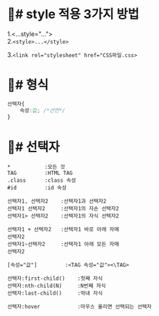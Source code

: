 # 💖# style 적용 3가지 방법
1.<...style="...">   
2.`<style>...</style>`
<!-- 태그라고해서 미리보기에 뜨지 않음 -->
<!-- 1옆에있는 따움표를 넣으면 미리보깅 생김-->
3.`<link rel="stylesheet" href="CSS파일.css>`

# 💖# 형식   
```css
선택자{
    속성:값; /*선언*/
}
```
# 💖# 선택자
<!-- alt화살표 줄바꿈 -->
```
*           :모든 것
TAG         :HTML TAG
.class      :class 속성
#id         :id 속성

선택자1, 선택자2    :선택자1과 선택자2 
선택자1 선택자2     :선택자1의 자손 선택자2
선택자1> 선택자2    :선택자1의 자식 선택자2

선택자1 + 선택자2   :선택자1 바로 아래 자매
선택자2
선택자1~선택자2     :선택자1 아래 모든 자매
선택자2

[속성="값"]         :<TAG 속성="값"><\TAG>

선택자:first-child()    :첫째 자식
선택자:nth-child(N)     :N번째 자식
선택자:last-child()     :막내 자식

선택자:hover            :마우스 올리면 선택되는 선택자
```
<!-- 선택자 옆에 화살표가 없으면 자손이다. -->
<!-- 커밋창에 지구본을 누르면 깃허브로 이동한다 -->
<!-- 윈도우+ . 누르면 이모티콘 생성 가능 -->